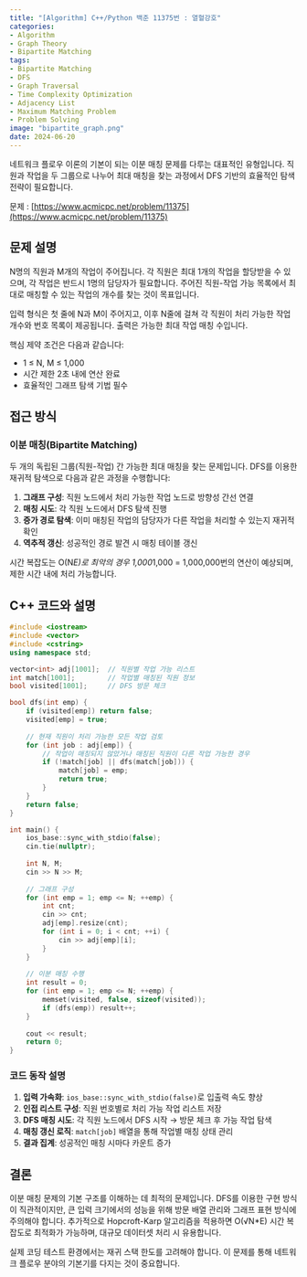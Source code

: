 ```yaml
---
title: "[Algorithm] C++/Python 백준 11375번 : 열혈강호"
categories: 
- Algorithm
- Graph Theory
- Bipartite Matching
tags:
- Bipartite Matching
- DFS
- Graph Traversal
- Time Complexity Optimization
- Adjacency List
- Maximum Matching Problem
- Problem Solving
image: "bipartite_graph.png"
date: 2024-06-20
---
```


네트워크 플로우 이론의 기본이 되는 이분 매칭 문제를 다루는 대표적인 유형입니다. 직원과 작업을 두 그룹으로 나누어 최대 매칭을 찾는 과정에서 DFS 기반의 효율적인 탐색 전략이 필요합니다.

문제 : [https://www.acmicpc.net/problem/11375](https://www.acmicpc.net/problem/11375)

## 문제 설명

N명의 직원과 M개의 작업이 주어집니다. 각 직원은 최대 1개의 작업을 할당받을 수 있으며, 각 작업은 반드시 1명의 담당자가 필요합니다. 주어진 직원-작업 가능 목록에서 최대로 매칭할 수 있는 작업의 개수를 찾는 것이 목표입니다.

입력 형식은 첫 줄에 N과 M이 주어지고, 이후 N줄에 걸쳐 각 직원이 처리 가능한 작업 개수와 번호 목록이 제공됩니다. 출력은 가능한 최대 작업 매칭 수입니다.

핵심 제약 조건은 다음과 같습니다:
- 1 ≤ N, M ≤ 1,000
- 시간 제한 2초 내에 연산 완료
- 효율적인 그래프 탐색 기법 필수

## 접근 방식

### 이분 매칭(Bipartite Matching)
두 개의 독립된 그룹(직원-작업) 간 가능한 최대 매칭을 찾는 문제입니다. DFS를 이용한 재귀적 탐색으로 다음과 같은 과정을 수행합니다:

1. **그래프 구성**: 직원 노드에서 처리 가능한 작업 노드로 방향성 간선 연결
2. **매칭 시도**: 각 직원 노드에서 DFS 탐색 진행
3. **증가 경로 탐색**: 이미 매칭된 작업의 담당자가 다른 작업을 처리할 수 있는지 재귀적 확인
4. **역추적 갱신**: 성공적인 경로 발견 시 매칭 테이블 갱신

시간 복잡도는 O(N*E)로 최악의 경우 1,000*1,000 = 1,000,000번의 연산이 예상되며, 제한 시간 내에 처리 가능합니다.

## C++ 코드와 설명

```cpp
#include <iostream>
#include <vector>
#include <cstring>
using namespace std;

vector<int> adj[1001];  // 직원별 작업 가능 리스트
int match[1001];        // 작업별 매칭된 직원 정보
bool visited[1001];     // DFS 방문 체크

bool dfs(int emp) {
    if (visited[emp]) return false;
    visited[emp] = true;
    
    // 현재 직원이 처리 가능한 모든 작업 검토
    for (int job : adj[emp]) {
        // 작업이 매칭되지 않았거나 매칭된 직원이 다른 작업 가능한 경우
        if (!match[job] || dfs(match[job])) {
            match[job] = emp;
            return true;
        }
    }
    return false;
}

int main() {
    ios_base::sync_with_stdio(false);
    cin.tie(nullptr);
    
    int N, M;
    cin >> N >> M;
    
    // 그래프 구성
    for (int emp = 1; emp <= N; ++emp) {
        int cnt;
        cin >> cnt;
        adj[emp].resize(cnt);
        for (int i = 0; i < cnt; ++i) {
            cin >> adj[emp][i];
        }
    }
    
    // 이분 매칭 수행
    int result = 0;
    for (int emp = 1; emp <= N; ++emp) {
        memset(visited, false, sizeof(visited));
        if (dfs(emp)) result++;
    }
    
    cout << result;
    return 0;
}
```

### 코드 동작 설명
1. **입력 가속화**: `ios_base::sync_with_stdio(false)`로 입출력 속도 향상
2. **인접 리스트 구성**: 직원 번호별로 처리 가능 작업 리스트 저장
3. **DFS 매칭 시도**: 각 직원 노드에서 DFS 시작 → 방문 체크 후 가능 작업 탐색
4. **매칭 갱신 로직**: `match[job]` 배열을 통해 작업별 매칭 상태 관리
5. **결과 집계**: 성공적인 매칭 시마다 카운트 증가

## 결론

이분 매칭 문제의 기본 구조를 이해하는 데 최적의 문제입니다. DFS를 이용한 구현 방식이 직관적이지만, 큰 입력 크기에서의 성능을 위해 방문 배열 관리와 그래프 표현 방식에 주의해야 합니다. 추가적으로 Hopcroft-Karp 알고리즘을 적용하면 O(√N*E) 시간 복잡도로 최적화가 가능하며, 대규모 데이터셋 처리 시 유용합니다. 

실제 코딩 테스트 환경에서는 재귀 스택 한도를 고려해야 합니다. 이 문제를 통해 네트워크 플로우 분야의 기본기를 다지는 것이 중요합니다.